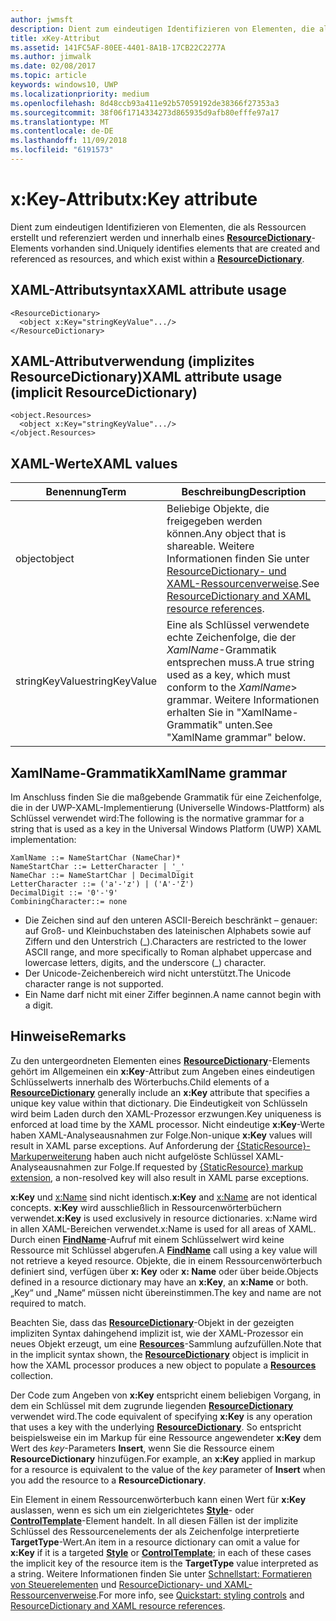 ```yaml
---
author: jwmsft
description: Dient zum eindeutigen Identifizieren von Elementen, die als Ressourcen erstellt und referenziert werden und innerhalb eines ResourceDictionary-Elements vorhanden sind.
title: xKey-Attribut
ms.assetid: 141FC5AF-80EE-4401-8A1B-17CB22C2277A
ms.author: jimwalk
ms.date: 02/08/2017
ms.topic: article
keywords: windows10, UWP
ms.localizationpriority: medium
ms.openlocfilehash: 8d48ccb93a411e92b57059192de38366f27353a3
ms.sourcegitcommit: 38f06f1714334273d865935d9afb80efffe97a17
ms.translationtype: MT
ms.contentlocale: de-DE
ms.lasthandoff: 11/09/2018
ms.locfileid: "6191573"
---
```

# <a name="xkey-attribute"></a><span data-ttu-id="6b5a0-104">x:Key-Attribut</span><span class="sxs-lookup"><span data-stu-id="6b5a0-104">x:Key attribute</span></span>


<span data-ttu-id="6b5a0-105">Dient zum eindeutigen Identifizieren von Elementen, die als Ressourcen erstellt und referenziert werden und innerhalb eines [**ResourceDictionary**](https://msdn.microsoft.com/library/windows/apps/br208794)-Elements vorhanden sind.</span><span class="sxs-lookup"><span data-stu-id="6b5a0-105">Uniquely identifies elements that are created and referenced as resources, and which exist within a [**ResourceDictionary**](https://msdn.microsoft.com/library/windows/apps/br208794).</span></span>

## <a name="xaml-attribute-usage"></a><span data-ttu-id="6b5a0-106">XAML-Attributsyntax</span><span class="sxs-lookup"><span data-stu-id="6b5a0-106">XAML attribute usage</span></span>

``` syntax
<ResourceDictionary>
  <object x:Key="stringKeyValue".../>
</ResourceDictionary>
```

## <a name="xaml-attribute-usage-implicit-resourcedictionary"></a><span data-ttu-id="6b5a0-107">XAML-Attributverwendung (implizites **ResourceDictionary**)</span><span class="sxs-lookup"><span data-stu-id="6b5a0-107">XAML attribute usage (implicit **ResourceDictionary**)</span></span>

``` syntax
<object.Resources>
  <object x:Key="stringKeyValue".../>
</object.Resources>
```

## <a name="xaml-values"></a><span data-ttu-id="6b5a0-108">XAML-Werte</span><span class="sxs-lookup"><span data-stu-id="6b5a0-108">XAML values</span></span>

| <span data-ttu-id="6b5a0-109">Benennung</span><span class="sxs-lookup"><span data-stu-id="6b5a0-109">Term</span></span> | <span data-ttu-id="6b5a0-110">Beschreibung</span><span class="sxs-lookup"><span data-stu-id="6b5a0-110">Description</span></span> |
|------|-------------|
| <span data-ttu-id="6b5a0-111">object</span><span class="sxs-lookup"><span data-stu-id="6b5a0-111">object</span></span> | <span data-ttu-id="6b5a0-112">Beliebige Objekte, die freigegeben werden können.</span><span class="sxs-lookup"><span data-stu-id="6b5a0-112">Any object that is shareable.</span></span> <span data-ttu-id="6b5a0-113">Weitere Informationen finden Sie unter [ResourceDictionary- und XAML-Ressourcenverweise](https://msdn.microsoft.com/library/windows/apps/mt187273).</span><span class="sxs-lookup"><span data-stu-id="6b5a0-113">See [ResourceDictionary and XAML resource references](https://msdn.microsoft.com/library/windows/apps/mt187273).</span></span> |
| <span data-ttu-id="6b5a0-114">stringKeyValue</span><span class="sxs-lookup"><span data-stu-id="6b5a0-114">stringKeyValue</span></span> | <span data-ttu-id="6b5a0-115">Eine als Schlüssel verwendete echte Zeichenfolge, die der _XamlName_-Grammatik entsprechen muss.</span><span class="sxs-lookup"><span data-stu-id="6b5a0-115">A true string used as a key, which must conform to the _XamlName_> grammar.</span></span> <span data-ttu-id="6b5a0-116">Weitere Informationen erhalten Sie in "XamlName-Grammatik" unten.</span><span class="sxs-lookup"><span data-stu-id="6b5a0-116">See "XamlName grammar" below.</span></span> | 

##  <a name="xamlname-grammar"></a><span data-ttu-id="6b5a0-117">XamlName-Grammatik</span><span class="sxs-lookup"><span data-stu-id="6b5a0-117">XamlName grammar</span></span>

<span data-ttu-id="6b5a0-118">Im Anschluss finden Sie die maßgebende Grammatik für eine Zeichenfolge, die in der UWP-XAML-Implementierung (Universelle Windows-Plattform) als Schlüssel verwendet wird:</span><span class="sxs-lookup"><span data-stu-id="6b5a0-118">The following is the normative grammar for a string that is used as a key in the Universal Windows Platform (UWP) XAML implementation:</span></span>

``` syntax
XamlName ::= NameStartChar (NameChar)*
NameStartChar ::= LetterCharacter | '_'
NameChar ::= NameStartChar | DecimalDigit
LetterCharacter ::= ('a'-'z') | ('A'-'Z')
DecimalDigit ::= '0'-'9'
CombiningCharacter::= none
```

-   <span data-ttu-id="6b5a0-119">Die Zeichen sind auf den unteren ASCII-Bereich beschränkt – genauer: auf Groß- und Kleinbuchstaben des lateinischen Alphabets sowie auf Ziffern und den Unterstrich (\_).</span><span class="sxs-lookup"><span data-stu-id="6b5a0-119">Characters are restricted to the lower ASCII range, and more specifically to Roman alphabet uppercase and lowercase letters, digits, and the underscore (\_) character.</span></span>
-   <span data-ttu-id="6b5a0-120">Der Unicode-Zeichenbereich wird nicht unterstützt.</span><span class="sxs-lookup"><span data-stu-id="6b5a0-120">The Unicode character range is not supported.</span></span>
-   <span data-ttu-id="6b5a0-121">Ein Name darf nicht mit einer Ziffer beginnen.</span><span class="sxs-lookup"><span data-stu-id="6b5a0-121">A name cannot begin with a digit.</span></span>

## <a name="remarks"></a><span data-ttu-id="6b5a0-122">Hinweise</span><span class="sxs-lookup"><span data-stu-id="6b5a0-122">Remarks</span></span>

<span data-ttu-id="6b5a0-123">Zu den untergeordneten Elementen eines [**ResourceDictionary**](https://msdn.microsoft.com/library/windows/apps/br208794)-Elements gehört im Allgemeinen ein **x:Key**-Attribut zum Angeben eines eindeutigen Schlüsselwerts innerhalb des Wörterbuchs.</span><span class="sxs-lookup"><span data-stu-id="6b5a0-123">Child elements of a [**ResourceDictionary**](https://msdn.microsoft.com/library/windows/apps/br208794) generally include an **x:Key** attribute that specifies a unique key value within that dictionary.</span></span> <span data-ttu-id="6b5a0-124">Die Eindeutigkeit von Schlüsseln wird beim Laden durch den XAML-Prozessor erzwungen.</span><span class="sxs-lookup"><span data-stu-id="6b5a0-124">Key uniqueness is enforced at load time by the XAML processor.</span></span> <span data-ttu-id="6b5a0-125">Nicht eindeutige **x:Key**-Werte haben XAML-Analyseausnahmen zur Folge.</span><span class="sxs-lookup"><span data-stu-id="6b5a0-125">Non-unique **x:Key** values will result in XAML parse exceptions.</span></span> <span data-ttu-id="6b5a0-126">Auf Anforderung der [{StaticResource}-Markuperweiterung](staticresource-markup-extension.md) haben auch nicht aufgelöste Schlüssel XAML-Analyseausnahmen zur Folge.</span><span class="sxs-lookup"><span data-stu-id="6b5a0-126">If requested by [{StaticResource} markup extension](staticresource-markup-extension.md), a non-resolved key will also result in XAML parse exceptions.</span></span>

<span data-ttu-id="6b5a0-127">**x:Key** und [x:Name](x-name-attribute.md) sind nicht identisch.</span><span class="sxs-lookup"><span data-stu-id="6b5a0-127">**x:Key** and [x:Name](x-name-attribute.md) are not identical concepts.</span></span> <span data-ttu-id="6b5a0-128">**x:Key** wird ausschließlich in Ressourcenwörterbüchern verwendet.</span><span class="sxs-lookup"><span data-stu-id="6b5a0-128">**x:Key** is used exclusively in resource dictionaries.</span></span> <span data-ttu-id="6b5a0-129">x:Name wird in allen XAML-Bereichen verwendet.</span><span class="sxs-lookup"><span data-stu-id="6b5a0-129">x:Name is used for all areas of XAML.</span></span> <span data-ttu-id="6b5a0-130">Durch einen [**FindName**](https://msdn.microsoft.com/library/windows/apps/br208715)-Aufruf mit einem Schlüsselwert wird keine Ressource mit Schlüssel abgerufen.</span><span class="sxs-lookup"><span data-stu-id="6b5a0-130">A [**FindName**](https://msdn.microsoft.com/library/windows/apps/br208715) call using a key value will not retrieve a keyed resource.</span></span> <span data-ttu-id="6b5a0-131">Objekte, die in einem Ressourcenwörterbuch definiert sind, verfügen über **x: Key** oder **x: Name** oder über beide.</span><span class="sxs-lookup"><span data-stu-id="6b5a0-131">Objects defined in a resource dictionary may have an **x:Key**, an **x:Name** or both.</span></span> <span data-ttu-id="6b5a0-132">„Key“ und „Name“ müssen nicht übereinstimmen.</span><span class="sxs-lookup"><span data-stu-id="6b5a0-132">The key and name are not required to match.</span></span>

<span data-ttu-id="6b5a0-133">Beachten Sie, dass das [**ResourceDictionary**](https://msdn.microsoft.com/library/windows/apps/br208794)-Objekt in der gezeigten impliziten Syntax dahingehend implizit ist, wie der XAML-Prozessor ein neues Objekt erzeugt, um eine [**Resources**](https://msdn.microsoft.com/library/windows/apps/br208740)-Sammlung aufzufüllen.</span><span class="sxs-lookup"><span data-stu-id="6b5a0-133">Note that in the implicit syntax shown, the [**ResourceDictionary**](https://msdn.microsoft.com/library/windows/apps/br208794) object is implicit in how the XAML processor produces a new object to populate a [**Resources**](https://msdn.microsoft.com/library/windows/apps/br208740) collection.</span></span>

<span data-ttu-id="6b5a0-134">Der Code zum Angeben von **x:Key** entspricht einem beliebigen Vorgang, in dem ein Schlüssel mit dem zugrunde liegenden [**ResourceDictionary**](https://msdn.microsoft.com/library/windows/apps/br208794) verwendet wird.</span><span class="sxs-lookup"><span data-stu-id="6b5a0-134">The code equivalent of specifying **x:Key** is any operation that uses a key with the underlying [**ResourceDictionary**](https://msdn.microsoft.com/library/windows/apps/br208794).</span></span> <span data-ttu-id="6b5a0-135">So entspricht beispielsweise ein im Markup für eine Ressource angewendeter **x:Key** dem Wert des *key*-Parameters **Insert**, wenn Sie die Ressource einem **ResourceDictionary** hinzufügen.</span><span class="sxs-lookup"><span data-stu-id="6b5a0-135">For example, an **x:Key** applied in markup for a resource is equivalent to the value of the *key* parameter of **Insert** when you add the resource to a **ResourceDictionary**.</span></span>

<span data-ttu-id="6b5a0-136">Ein Element in einem Ressourcenwörterbuch kann einen Wert für **x:Key** auslassen, wenn es sich um ein zielgerichtetes [**Style**](https://msdn.microsoft.com/library/windows/apps/br208849)- oder [**ControlTemplate**](https://msdn.microsoft.com/library/windows/apps/br209391)-Element handelt. In all diesen Fällen ist der implizite Schlüssel des Ressourcenelements der als Zeichenfolge interpretierte **TargetType**-Wert.</span><span class="sxs-lookup"><span data-stu-id="6b5a0-136">An item in a resource dictionary can omit a value for **x:Key** if it is a targeted [**Style**](https://msdn.microsoft.com/library/windows/apps/br208849) or [**ControlTemplate**](https://msdn.microsoft.com/library/windows/apps/br209391); in each of these cases the implicit key of the resource item is the **TargetType** value interpreted as a string.</span></span> <span data-ttu-id="6b5a0-137">Weitere Informationen finden Sie unter [Schnellstart: Formatieren von Steuerelementen](https://msdn.microsoft.com/library/windows/apps/hh465498) und [ResourceDictionary- und XAML-Ressourcenverweise](https://msdn.microsoft.com/library/windows/apps/mt187273).</span><span class="sxs-lookup"><span data-stu-id="6b5a0-137">For more info, see [Quickstart: styling controls](https://msdn.microsoft.com/library/windows/apps/hh465498) and [ResourceDictionary and XAML resource references](https://msdn.microsoft.com/library/windows/apps/mt187273).</span></span>

